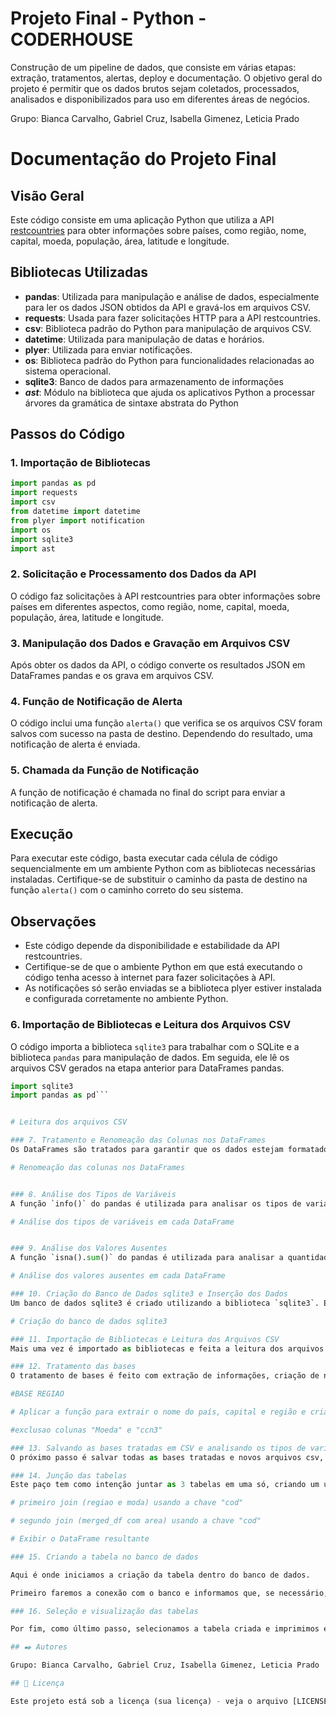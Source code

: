 # Projeto Final - Python - CODERHOUSE
Construção de um pipeline de dados, que consiste em várias etapas: extração, tratamentos, alertas, deploy e documentação.  O objetivo geral do projeto é permitir que os dados brutos sejam coletados, processados, analisados e disponibilizados para uso em diferentes áreas de negócios.

Grupo: Bianca Carvalho, Gabriel Cruz, Isabella Gimenez, Leticia Prado

# Documentação do Projeto Final

## Visão Geral
Este código consiste em uma aplicação Python que utiliza a API [restcountries](https://restcountries.com/) para obter informações sobre países, como região, nome, capital, moeda, população, área, latitude e longitude. 

## Bibliotecas Utilizadas
- **pandas**: Utilizada para manipulação e análise de dados, especialmente para ler os dados JSON obtidos da API e gravá-los em arquivos CSV.
- **requests**: Usada para fazer solicitações HTTP para a API restcountries.
- **csv**: Biblioteca padrão do Python para manipulação de arquivos CSV.
- **datetime**: Utilizada para manipulação de datas e horários.
- **plyer**: Utilizada para enviar notificações.
- **os**: Biblioteca padrão do Python para funcionalidades relacionadas ao sistema operacional.
- **sqlite3**: Banco de dados para armazenamento de informações
- ***ast***: Módulo na biblioteca que ajuda os aplicativos Python a processar árvores da gramática de sintaxe abstrata do Python

## Passos do Código

### 1. Importação de Bibliotecas
```python
import pandas as pd
import requests
import csv
from datetime import datetime
from plyer import notification
import os
import sqlite3
import ast
```

### 2. Solicitação e Processamento dos Dados da API
O código faz solicitações à API restcountries para obter informações sobre países em diferentes aspectos, como região, nome, capital, moeda, população, área, latitude e longitude.

### 3. Manipulação dos Dados e Gravação em Arquivos CSV
Após obter os dados da API, o código converte os resultados JSON em DataFrames pandas e os grava em arquivos CSV.

### 4. Função de Notificação de Alerta
O código inclui uma função `alerta()` que verifica se os arquivos CSV foram salvos com sucesso na pasta de destino. Dependendo do resultado, uma notificação de alerta é enviada.

### 5. Chamada da Função de Notificação
A função de notificação é chamada no final do script para enviar a notificação de alerta.

## Execução
Para executar este código, basta executar cada célula de código sequencialmente em um ambiente Python com as bibliotecas necessárias instaladas. Certifique-se de substituir o caminho da pasta de destino na função `alerta()` com o caminho correto do seu sistema.

## Observações
- Este código depende da disponibilidade e estabilidade da API restcountries.
- Certifique-se de que o ambiente Python em que está executando o código tenha acesso à internet para fazer solicitações à API.
- As notificações só serão enviadas se a biblioteca plyer estiver instalada e configurada corretamente no ambiente Python.

### 6. Importação de Bibliotecas e Leitura dos Arquivos CSV
O código importa a biblioteca `sqlite3` para trabalhar com o SQLite e a biblioteca `pandas` para manipulação de dados. Em seguida, ele lê os arquivos CSV gerados na etapa anterior para DataFrames pandas.

```python
import sqlite3
import pandas as pd```


# Leitura dos arquivos CSV

### 7. Tratamento e Renomeação das Colunas nos DataFrames
Os DataFrames são tratados para garantir que os dados estejam formatados corretamente. Em seguida, as colunas são renomeadas para facilitar a compreensão dos dados.

# Renomeação das colunas nos DataFrames


### 8. Análise dos Tipos de Variáveis
A função `info()` do pandas é utilizada para analisar os tipos de variáveis em cada DataFrame, bem como a contagem de valores não nulos em cada coluna.

# Análise dos tipos de variáveis em cada DataFrame


### 9. Análise dos Valores Ausentes
A função `isna().sum()` do pandas é utilizada para analisar a quantidade de valores ausentes em cada coluna de cada DataFrame.

# Análise dos valores ausentes em cada DataFrame

### 10. Criação do Banco de Dados sqlite3 e Inserção dos Dados
Um banco de dados sqlite3 é criado utilizando a biblioteca `sqlite3`. Em seguida, uma tabela chamada "paises" é criada para armazenar os países com suas respectivas informações. Os dados são inseridos na tabela utilizando um loop sobre as linhas do DataFrame.

# Criação do banco de dados sqlite3

### 11. Importação de Bibliotecas e Leitura dos Arquivos CSV
Mais uma vez é importado as bibliotecas e feita a leitura dos arquivos csv para que estes mesmos possam ser tratados na parte final do projeto

### 12. Tratamento das bases
O tratamento de bases é feito com extração de informações, criação de novas colunas e depois, exclusão de colunas específicas. Algumas linhas são removidas também, as que possuem valor nulo. O começo do tratamento das bases pode ser visto abaixo.

#BASE REGIAO

# Aplicar a função para extrair o nome do país, capital e região e criar novas colunas

#exclusao colunas "Moeda" e "ccn3"

### 13. Salvando as bases tratadas em CSV e analisando os tipos de variáveis. 
O próximo passo é salvar todas as bases tratadas e novos arquivos csv, além disso, imprime-se os tipos de variáveis em cada dataframe. Posteriormente, a verficiação será feita sem base com dados nulos

### 14. Junção das tabelas
Este paço tem como intenção juntar as 3 tabelas em uma só, criando um único documento com todas as colunas e linhas relevantes.

# primeiro join (regiao e moda) usando a chave "cod"

# segundo join (merged_df com area) usando a chave "cod"

# Exibir o DataFrame resultante

### 15. Criando a tabela no banco de dados 

Aqui é onde iniciamos a criação da tabela dentro do banco de dados. 

Primeiro faremos a conexão com o banco e informamos que, se necessário, será feita uma substituição da tabela existente para a nova, com as informações tratadas.

### 16. Seleção e visualização das tabelas

Por fim, como último passo, selecionamos a tabela criada e imprimimos ela inteira para averiguar se todas as informações foram corretas, e então, podemos fazer a visualização da tabela montada com todas as colunas e linhas organizadas

## ✒️ Autores

Grupo: Bianca Carvalho, Gabriel Cruz, Isabella Gimenez, Leticia Prado

## 📄 Licença

Este projeto está sob a licença (sua licença) - veja o arquivo [LICENSE.md](https://github.com/biaacarvalhoo27/projetofinal_python/blob/main/LICENSE) para detalhes.